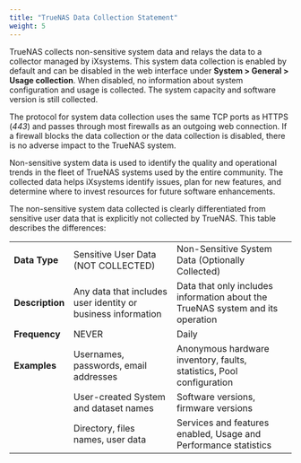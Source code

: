 ```yaml
---
title: "TrueNAS Data Collection Statement"
weight: 5
---
```


TrueNAS collects non-sensitive system data and relays the data to a collector managed by iXsystems.
This system data collection is enabled by default and can be disabled in the web interface under **System > General > Usage collection**.
When disabled, no information about system configuration and usage is collected.
The system capacity and software version is still collected.

The protocol for system data collection uses the same TCP ports as HTTPS (*443*) and passes through most firewalls as an outgoing web connection.
If a firewall blocks the data collection or the data collection is disabled, there is no adverse impact to the TrueNAS system.

Non-sensitive system data is used to identify the quality and operational trends in the fleet of TrueNAS systems used by the entire community.
The collected data helps iXsystems identify issues, plan for new features, and determine where to invest resources for future software enhancements.

The non-sensitive system data collected is clearly differentiated from sensitive user data that is explicitly not collected by TrueNAS.
This table describes the differences:

<table>
<tbody>
  <tr>
    <td><b>Data Type</b></td>
    <td>Sensitive User Data (NOT COLLECTED)</td>
    <td>Non-Sensitive System Data (Optionally Collected)</td>
  </tr>
  <tr>
    <td><b>Description</b></td>
    <td>Any data that includes user identity or business information</td>
    <td>Data that only includes information about the TrueNAS system and its operation</td>
  </tr>
  <tr>
    <td><b>Frequency</b></td>
    <td>NEVER</td>
    <td>Daily</td>
  </tr>
  <tr>
    <td><b>Examples</b></td>
    <td>Usernames, passwords, email addresses</td>
    <td>Anonymous hardware inventory, faults, statistics, Pool configuration</td>
  </tr>
  <tr>
    <td></td>
    <td>User-created System and dataset names</td>
    <td>Software versions, firmware versions</td>
  </tr>
  <tr>
  	<td></td>
  	<td>Directory, files names, user data</td>
  	<td>Services and features enabled, Usage and Performance statistics</td>
  </tr>
</tbody>
</table>

